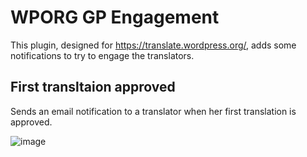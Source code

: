 # WPORG GP Engagement

This plugin, designed for https://translate.wordpress.org/, adds some 
notifications to try to engage the translators.

## First transltaion approved 

Sends an email notification to a translator when her first translation 
is approved.

![image](https://github.com/user-attachments/assets/6d520c42-b7c6-4027-9af0-e5c75d7dad69)
